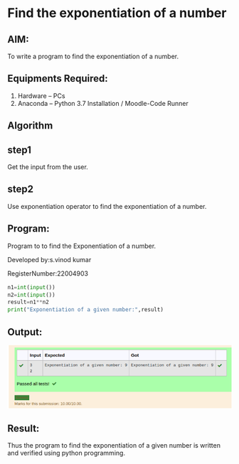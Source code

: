 # Find the exponentiation of a number

## AIM:
To write a program to find the exponentiation of a number.

## Equipments Required:
1. Hardware – PCs
2. Anaconda – Python 3.7 Installation / Moodle-Code Runner

## Algorithm
## step1
Get the input from the user.
## step2 
Use exponentiation operator to find the exponentiation of a number.

## Program:
Program to to find the Exponentiation of a number.

 Developed by:s.vinod kumar
 
 RegisterNumber:22004903

``` python
n1=int(input())
n2=int(input())
result=n1**n2
print("Exponentiation of a given number:",result)
```

## Output:
![exponentiation of a number](/OUTPUT.png)


## Result:
Thus the program to find the exponentiation of a given number is written and verified using python programming.

